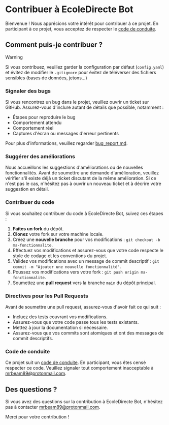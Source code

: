 # Contribuer à EcoleDirecte Bot

Bienvenue ! Nous apprécions votre intérêt pour contribuer à ce projet. En participant à ce projet, vous acceptez de respecter le [code de conduite](CODE_OF_CONDUCT.md).

## Comment puis-je contribuer ?

> [!WARNING]
> Si vous contribuez, veuillez garder la configuration par défaut (```config.yaml```) et évitez de modifier le ```.gitignore``` pour évitez de téléverser des fichiers sensibles (bases de données, jetons...)

### Signaler des bugs

Si vous rencontrez un bug dans le projet, veuillez ouvrir un ticket sur GitHub. Assurez-vous d'inclure autant de détails que possible, notamment :

- Étapes pour reproduire le bug
- Comportement attendu
- Comportement réel
- Captures d'écran ou messages d'erreur pertinents

Pour plus d'informations, veuillez regarder [bug_report.md](.github/ISSUE_TEMPLATE/bug_report.md).

### Suggérer des améliorations

Nous accueillons les suggestions d'améliorations ou de nouvelles fonctionnalités. Avant de soumettre une demande d'amélioration, veuillez vérifier s'il existe déjà un ticket discutant de la même amélioration. Si ce n'est pas le cas, n'hésitez pas à ouvrir un nouveau ticket et à décrire votre suggestion en détail.

### Contribuer du code

Si vous souhaitez contribuer du code à EcoleDirecte Bot, suivez ces étapes :

1. **Faites un fork** du dépôt.
2. **Clonez** votre fork sur votre machine locale.
3. Créez une **nouvelle branche** pour vos modifications : `git checkout -b ma-fonctionnalite`.
4. Effectuez vos modifications et assurez-vous que votre code respecte le style de codage et les conventions du projet.
5. Validez vos modifications avec un message de commit descriptif : `git commit -m "Ajouter une nouvelle fonctionnalité"`.
6. Poussez vos modifications vers votre fork : `git push origin ma-fonctionnalite`.
7. Soumettez une **pull request** vers la branche `main` du dépôt principal.

### Directives pour les Pull Requests

Avant de soumettre une pull request, assurez-vous d'avoir fait ce qui suit :

- Incluez des tests couvrant vos modifications.
- Assurez-vous que votre code passe tous les tests existants.
- Mettez à jour la documentation si nécessaire.
- Assurez-vous que vos commits sont atomiques et ont des messages de commit descriptifs.

### Code de conduite

Ce projet suit un [code de conduite](CODE_OF_CONDUCT.md). En participant, vous êtes censé respecter ce code. Veuillez signaler tout comportement inacceptable à [mrbeam89@protonmail.com](mailto:mrbeam89@protonmail.com).

## Des questions ?

Si vous avez des questions sur la contribution à EcoleDirecte Bot, n'hésitez pas à contacter [mrbeam89@protonmail.com](mailto:mrbeam89@protonmail.com).

Merci pour votre contribution !
